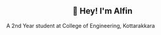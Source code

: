 <h2 align="center">👋 Hey! I'm Alfin</h2>
A 2nd Year student at College of Engineering, Kottarakkara
